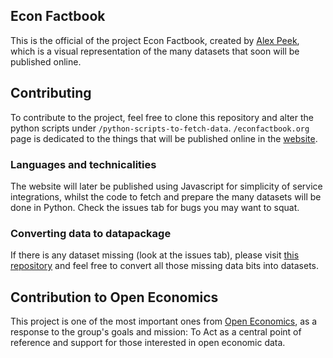 ## Econ Factbook

This is the official of the project Econ Factbook, created by
[Alex Peek](https://github.com/mcnabber091), which is a visual representation of the many datasets that soon will be published online.

## Contributing

To contribute to the project, feel free to clone this repository and alter the python scripts under `/python-scripts-to-fetch-data`. `/econfactbook.org` page is dedicated to the things that will be published online in the [website](http://econfactbook.org/).

### Languages and technicalities
The website will later be published using Javascript for simplicity of service integrations, whilst the code to fetch and prepare the many datasets will be done in Python. Check the issues tab for bugs you may want to squat.

### Converting data to datapackage

If there is any dataset missing (look at the issues tab), please visit [this repository](https://github.com/okfn-oe/datapackage-validator) and feel free to convert all those missing data bits into datasets.

## Contribution to Open Economics
This project is one of the most important ones from [Open Economics](https://openeconomics.net), as a response to the group's goals and mission: To Act as a central point of reference and support for those interested in open economic data.
